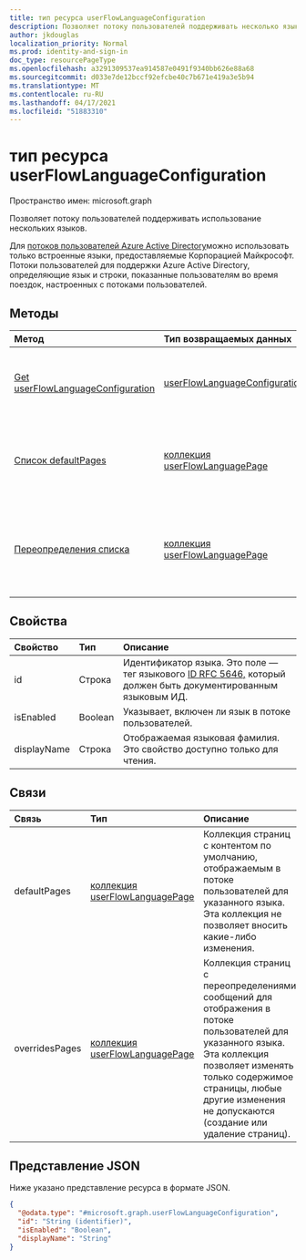 ```yaml
---
title: тип ресурса userFlowLanguageConfiguration
description: Позволяет потоку пользователей поддерживать несколько языков.
author: jkdouglas
localization_priority: Normal
ms.prod: identity-and-sign-in
doc_type: resourcePageType
ms.openlocfilehash: a3291309537ea914587e0491f9340bb626e88a68
ms.sourcegitcommit: d033e7de12bccf92efcbe40c7b671e419a3e5b94
ms.translationtype: MT
ms.contentlocale: ru-RU
ms.lasthandoff: 04/17/2021
ms.locfileid: "51883310"
---
```

# <a name="userflowlanguageconfiguration-resource-type"></a>тип ресурса userFlowLanguageConfiguration

Пространство имен: microsoft.graph

Позволяет потоку пользователей поддерживать использование нескольких языков.

Для [потоков пользователей Azure Active Directory](https://docs.microsoft.com/azure/active-directory/external-identities/user-flow-customize-language)можно использовать только встроенные языки, предоставляемые Корпорацией Майкрософт. Потоки пользователей для поддержки Azure Active Directory, определяющие язык и строки, показанные пользователям во время поездок, настроенных с потоками пользователей.

## <a name="methods"></a>Методы

|Метод|Тип возвращаемых данных|Описание|
|:---|:---|:---|
|[Get userFlowLanguageConfiguration](../api/userflowlanguageconfiguration-get.md)|[userFlowLanguageConfiguration](../resources/userflowlanguageconfiguration.md)|Ознакомьтесь с свойствами и отношениями [объекта userFlowLanguageConfiguration.](../resources/userflowlanguageconfiguration.md) Эти объекты представляют язык, доступный в потоке пользователей.|
|[Список defaultPages](../api/userflowlanguageconfiguration-list-defaultpages.md)|[коллекция userFlowLanguagePage](../resources/userflowlanguagepage.md)|Получите ресурсы userFlowLanguagePage из свойства навигации defaultPages. Представляет путь пользователя по умолчанию в потоке пользователей.|
|[Переопределения списка](../api/userflowlanguageconfiguration-list-overridespages.md)|[коллекция userFlowLanguagePage](../resources/userflowlanguagepage.md)|Получите ресурсы userFlowLanguagePage из свойства навигации overridesPages. Представляет настраиваемый интерфейс для пользовательского путешествия в потоке пользователей.|

## <a name="properties"></a>Свойства

|Свойство|Тип|Описание|
|:---|:---|:---|
|id|Строка|Идентификатор языка. Это поле — тег языкового [ID RFC 5646,](https://tools.ietf.org/html/rfc5646) который должен быть документированным языковым ИД.|
|isEnabled|Boolean|Указывает, включен ли язык в потоке пользователей.|
|displayName|Строка|Отображаемая языковая фамилия. Это свойство доступно только для чтения.|

## <a name="relationships"></a>Связи

|Связь|Тип|Описание|
|:---|:---|:---|
|defaultPages|[коллекция userFlowLanguagePage](../resources/userflowlanguagepage.md)|Коллекция страниц с контентом по умолчанию, отображаемым в потоке пользователей для указанного языка. Эта коллекция не позволяет вносить какие-либо изменения.|
|overridesPages|[коллекция userFlowLanguagePage](../resources/userflowlanguagepage.md)|Коллекция страниц с переопределениями сообщений для отображения в потоке пользователей для указанного языка. Эта коллекция позволяет изменять только содержимое страницы, любые другие изменения не допускаются (создание или удаление страниц).|

## <a name="json-representation"></a>Представление JSON

Ниже указано представление ресурса в формате JSON.
<!-- {
  "blockType": "resource",
  "keyProperty": "id",
  "@odata.type": "microsoft.graph.userFlowLanguageConfiguration",
  "openType": false
}
-->

``` json
{
  "@odata.type": "#microsoft.graph.userFlowLanguageConfiguration",
  "id": "String (identifier)",
  "isEnabled": "Boolean",
  "displayName": "String"
}
```
